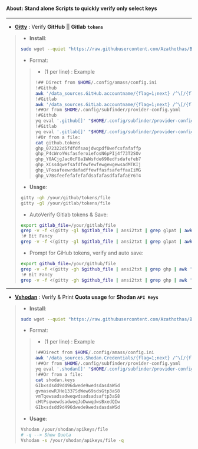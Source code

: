 #### About: Stand alone Scripts to quickly verify only select keys 
---
- [**Gitty**](https://github.com/Azathothas/BugGPT-Tools/blob/main/aki/Scripts/gitty.sh) : Verify **GitHub** || **Gitlab** **`tokens`**
> - **Install**: 
> ```bash
> sudo wget --quiet "https://raw.githubusercontent.com/Azathothas/BugGPT-Tools/main/aki/Scripts/gitty.sh" -O /usr/local/bin/gitty && sudo chmod +xwr /usr/local/bin/gitty
> ```
> - Format:
> > - (1 per line) : Example
> > ```bash
> > !## Direct from $HOME/.config/amass/config.ini
> > !#Github
> > awk '/data_sources.GitHub.accountname/{flag=1;next} /^\[/{flag=0} flag && /apikey/{print $3}' "$HOME/.config/amass/config.ini"
> > !#Gitlab
> > awk '/data_sources.GitLab.accountname/{flag=1;next} /^\[/{flag=0} flag && /apikey/{print $3}' "$HOME/.config/amass/config.ini"
> > !##Or from $HOME/.config/subfinder/provider-config.yaml
> > !#Github
> > yq eval '.github[]' "$HOME/.config/subfinder/provider-config.yaml"
> > !#Gitlab
> > yq eval '.gitlab[]' "$HOME/.config/subfinder/provider-config.yaml"
> > !#Or from a file:
> > cat github.tokens
> > ghp_072322d5fdfdfsaojdwqpdf0wefcsfafaffp
> > ghp_P4cWroYWsfasferoiefosN6pPIj4f73T2SOv
> > ghp_Y0ACjgJac0cF8a1WWsfde698edfsdafefeb7
> > ghp_XCssdqwefsafdfewfewfewgewgewsadMTKIj
> > ghp_VFosafeewrdafadffewffasfsafeffaaIiMG
> > ghp_V7BsfeefefafefafdsafafasdfafafaEY6T4
> > ```
> - **Usage**: 
> ```bash
>gitty -gh /your/github/tokens/file
>gitty -gl /your/gitlab/tokens/file
>```
> - AutoVerify Gitlab tokens & Save:
> ```bash
> export gitlab_file=/your/gitlab/file
> grep -v -f <(gitty -gl $gitlab_file | ansi2txt | grep glpat | awk '{print $6}' | sort -u) $gitlab_file | tee $gitlab_file-valid
> !# Bit Fancy
> grep -v -f <(gitty -gl $gitlab_file | ansi2txt | grep glpat | awk '{print $6}' | sort -u) $gitlab_file | sed -E 's/^[[:space:]]+//; s/[[:space:]]+$//' | sed '/^$/d' | grep "^glpat" | tee $gitlab_file-valid && codium $gitlab_file-valid
> ```
> - Prompt for GiHub tokens, verify and auto save:
> ```bash
> export github_file=/your/github/file
> grep -v -f <(gitty -gh $github_file | ansi2txt | grep ghp | awk '{print $6}' | sort -u) $github_file | tee $github_file-valid
> !# Bit Fancy 
> grep -v -f <(gitty -gh $github_file | ansi2txt | grep ghp | awk '{print $6}' | sort -u) $github_file | sed -E 's/^[[:space:]]+//; s/[[:space:]]+$//' | sed '/^$/d' | grep "^glpat" | tee $github_file-valid && codium $github_file-valid
> ```
---
- [**Vshodan**](https://github.com/Azathothas/BugGPT-Tools/blob/main/aki/Scripts/vshodan.sh) : Verify & Print **Quota usage** for **Shodan** **`API Keys`**
> - **Install**: 
> ```bash
> sudo wget --quiet "https://raw.githubusercontent.com/Azathothas/BugGPT-Tools/main/aki/Scripts/vshodan.sh" -O /usr/local/bin/Vshodan && sudo chmod +xwr /usr/local/bin/Vshodan
> ```
> - Format:
> > - (1 per line) : Example
> > ```bash
> > !##Direct from $HOME/.config/amass/config.ini
> > awk '/data_sources.Shodan.Credentials/{flag=1;next} /^\[/{flag=0} flag && /apikey/{print $3}' "$HOME/.config/amass/config.ini"
> > !##Or from $HOME/.config/subfinder/provider-config.yaml
> > yq eval '.shodan[]' "$HOME/.config/subfinder/provider-config.yaml"
> > !##Or from a file:
> > cat shodan.keys
> > GIbxsdsdd9d496dwede9wedsdasdaWSd
> > gvmasewRJHe1337SdWew69sdsGtp3aS8
> > vmTqewsadsadweqwdsadsadsaftp3aS8
> > cHtPsqwewdsadweqJoDwwqdwsBxedQIw
> > GIbxsdsdd9d496dwede9wedsdasdaWSd
> > ```
> - **Usage**: 
> ```bash
>Vshodan /your/shodan/apikeys/file
># -q --> Show Quota
>Vshodan -s /your/shodan/apikeys/file -q
>```
